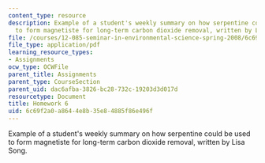 ```yaml
---
content_type: resource
description: Example of a student's weekly summary on how serpentine could be used
  to form magnetiste for long-term carbon dioxide removal, written by Lisa Song.
file: /courses/12-085-seminar-in-environmental-science-spring-2008/6c69f2a0a8644e8b35e84885f86e496f_song_w7.pdf
file_type: application/pdf
learning_resource_types:
- Assignments
ocw_type: OCWFile
parent_title: Assignments
parent_type: CourseSection
parent_uid: dac6afba-3826-bc28-732c-19203d3d017d
resourcetype: Document
title: Homework 6
uid: 6c69f2a0-a864-4e8b-35e8-4885f86e496f
---
```

Example of a student's weekly summary on how serpentine could be used to form magnetiste for long-term carbon dioxide removal, written by Lisa Song.

